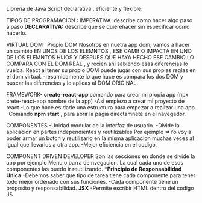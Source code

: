 Libreria de Java Script declarativa , eficiente y flexible.

TIPOS DE PROGRAMACION :
IMPERATIVA :describe como hacer algo paso a paso 
**DECLARATIVA:** describe que se quierehacer sin especificar como hacerlo.

VIRTUAL DOM : Propio DOM 
Nosotros en nuetra app dom, vamos a hacer un cambio EN UNOS DE LOS ELEMNTOS , ESE CAMBIO IMPACTA EN UNO DE LOS ELEMNTOS HIJOS Y DESPUES QUE HAYA HECHO ESE CAMBIO LO COMPARA CON EL DOM REAL , y recien ahi sabiendo esas diferencias lo vuelca.
React al tener su propio DOM puede jugar con sus propias reglas en el  dom virtual.
-resumidamente lo que hace es compara los dos DOM y buscar las diferencias y lo aplicas al DOM ORIGINAL.

FRAMEWORK- **create-react-app**
comando para crear mi propia app (npx crete-react-app nombre de la app)
-Asi empiezo a crear mi proyecto de react
-Lo que hace es darle una estructura para empezar a realizar una app.
-Comando **npm start** , para abrir la pagia directamnete en el navegador.

COMPONENTES
-Unidad modular de la interfaz de usuario.
-Divide la aplicacion en partes independientes y reutilizables
Por ejemplo =>Yo voy a poder armar un boton y reutilizarlo en la misma aplicacion muchas veces al igual que llevarlos a otra app. 
-Mejor eficiencia en el codigo.

COMPONENT DRIVEN DEVELOPER
Son las secciones en donde se divide la app por ejemplo Menu o barra de nvegacion.
La cual cada uno de esos componentes las puedo ir reutilizando.
   ***Principio de Responsabilidad Unica**
   -Debemos saber que tipo de  tarea tiene cada  componente para tener todo mejor ordenado con sus funciones.
   -Cada componente tiene un proposito y responsabilidad.
    **JSX**
 -Permite escribir HTML dentro del codigo JS

   






